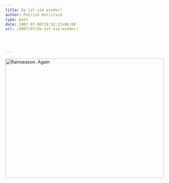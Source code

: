 ```yaml
---
title: Da ist sie wieder!
author: Patrick Kollitsch
type: post
date: 2007-07-06T19:52:22+00:00
url: /2007/07/da-ist-sie-wieder/




---
```

<div class="flickr">
  <a href="http://www.flickr.com/photos/schreibblogade/746797278/" title="Photo Sharing"><img src="//farm2.static.flickr.com/1289/746797278_1b128e6cc0.jpg" width="500" height="375" alt="Rainseason. Again" /></a>
</div>
